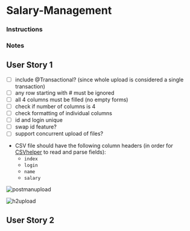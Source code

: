 # Salary-Management

### Instructions


### Notes
## User Story 1
- [ ] include @Transactional? (since whole upload is considered a single transaction)
- [ ] any row starting with # must be ignored
- [ ] all 4 columns must be filled (no empty forms)
- [ ] check if number of columns is 4
- [ ] check formatting of individual columns
- [ ] id and login unique
- [ ] swap id feature?
- [ ] support concurrent upload of files?

* CSV file should have the following column headers (in order for [CSVhelper](/upload/src/main/java/com/cognizant/upload/helper/CSVHelper.java) to read and parse fields):  
  * ```index```
  * ```login```
  * ```name```
  * ```salary```


![postmanupload](https://user-images.githubusercontent.com/51468261/172776730-56511678-633a-4a9f-9ec9-765099a27aab.png)

![h2upload](https://user-images.githubusercontent.com/51468261/172776895-1a07fb90-2fb4-4332-be97-09cc12d8cdff.png)


## User Story 2
